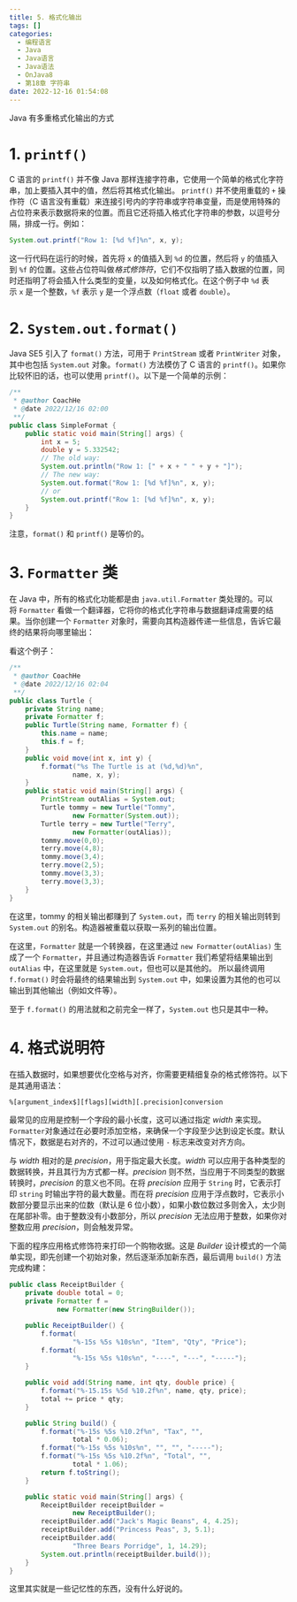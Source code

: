 ```yaml
---
title: 5. 格式化输出
tags: []
categories:
  - 编程语言
  - Java
  - Java语言
  - Java语法
  - OnJava8
  - 第18章 字符串
date: 2022-12-16 01:54:08
---
```


Java 有多重格式化输出的方式

# 1. `printf()`

C 语言的 `printf()` 并不像 Java 那样连接字符串，它使用一个简单的格式化字符串，加上要插入其中的值，然后将其格式化输出。 `printf()` 并不使用重载的 `+` 操作符（C 语言没有重载）来连接引号内的字符串或字符串变量，而是使用特殊的占位符来表示数据将来的位置。而且它还将插入格式化字符串的参数，以逗号分隔，排成一行。例如：

```java
System.out.printf("Row 1: [%d %f]%n", x, y);
```

这一行代码在运行的时候，首先将 `x` 的值插入到 `%d` 的位置，然后将 `y` 的值插入到 `%f` 的位置。这些占位符叫做*格式修饰符*，它们不仅指明了插入数据的位置，同时还指明了将会插入什么类型的变量，以及如何格式化。在这个例子中 `%d` 表示 `x` 是一个整数，`%f` 表示 `y` 是一个浮点数（`float` 或者 `double`）。

# 2. `System.out.format()` 

Java SE5 引入了 `format()` 方法，可用于 `PrintStream` 或者 `PrintWriter` 对象，其中也包括 `System.out` 对象。`format()` 方法模仿了 C 语言的 `printf()`。如果你比较怀旧的话，也可以使用 `printf()`。以下是一个简单的示例：

```java
/**
 * @author CoachHe
 * @date 2022/12/16 02:00
 **/
public class SimpleFormat {
    public static void main(String[] args) {
        int x = 5;
        double y = 5.332542;
        // The old way:
        System.out.println("Row 1: [" + x + " " + y + "]");
        // The new way:
        System.out.format("Row 1: [%d %f]%n", x, y);
        // or
        System.out.printf("Row 1: [%d %f]%n", x, y);
    }
}
```

注意，`format()` 和 `printf()` 是等价的。

# 3. `Formatter` 类

在 Java 中，所有的格式化功能都是由 `java.util.Formatter` 类处理的。可以将 `Formatter` 看做一个翻译器，它将你的格式化字符串与数据翻译成需要的结果。当你创建一个 `Formatter` 对象时，需要向其构造器传递一些信息，告诉它最终的结果将向哪里输出：

看这个例子：

```java
/**
 * @author CoachHe
 * @date 2022/12/16 02:04
 **/
public class Turtle {
    private String name;
    private Formatter f;
    public Turtle(String name, Formatter f) {
        this.name = name;
        this.f = f;
    }
    public void move(int x, int y) {
        f.format("%s The Turtle is at (%d,%d)%n",
                name, x, y);
    }
    public static void main(String[] args) {
        PrintStream outAlias = System.out;
        Turtle tommy = new Turtle("Tommy",
                new Formatter(System.out));
        Turtle terry = new Turtle("Terry",
                new Formatter(outAlias));
        tommy.move(0,0);
        terry.move(4,8);
        tommy.move(3,4);
        terry.move(2,5);
        tommy.move(3,3);
        terry.move(3,3);
    }
}
```

在这里，tommy 的相关输出都赚到了 `System.out`，而 `terry` 的相关输出则转到 `System.out` 的别名。构造器被重载以获取一系列的输出位置。

在这里，`Formatter` 就是一个转换器，在这里通过 `new Formatter(outAlias)` 生成了一个 `Formatter`，并且通过构造器告诉 `Formatter` 我们希望将结果输出到 `outAlias` 中，在这里就是 `System.out`，但也可以是其他的。
所以最终调用 `f.format()` 时会将最终的结果输出到 `System.out` 中，如果设置为其他的也可以输出到其他输出（例如文件等）。

至于 `f.format()` 的用法就和之前完全一样了，`System.out` 也只是其中一种。

# 4. 格式说明符

在插入数据时，如果想要优化空格与对齐，你需要更精细复杂的格式修饰符。以下是其通用语法：

```txt
%[argument_index$][flags][width][.precision]conversion
```

最常见的应用是控制一个字段的最小长度，这可以通过指定 _width_ 来实现。`Formatter`对象通过在必要时添加空格，来确保一个字段至少达到设定长度。默认情况下，数据是右对齐的，不过可以通过使用 `-` 标志来改变对齐方向。

与 _width_ 相对的是 _precision_，用于指定最大长度。_width_ 可以应用于各种类型的数据转换，并且其行为方式都一样。_precision_ 则不然，当应用于不同类型的数据转换时，_precision_ 的意义也不同。在将 _precision_ 应用于 `String` 时，它表示打印 `string` 时输出字符的最大数量。而在将 _precision_ 应用于浮点数时，它表示小数部分要显示出来的位数（默认是 6 位小数），如果小数位数过多则舍入，太少则在尾部补零。由于整数没有小数部分，所以 _precision_ 无法应用于整数，如果你对整数应用 _precision_，则会触发异常。

下面的程序应用格式修饰符来打印一个购物收据。这是 _Builder_ 设计模式的一个简单实现，即先创建一个初始对象，然后逐渐添加新东西，最后调用 `build()` 方法完成构建：

```java
public class ReceiptBuilder {
    private double total = 0;
    private Formatter f =
            new Formatter(new StringBuilder());

    public ReceiptBuilder() {
        f.format(
                "%-15s %5s %10s%n", "Item", "Qty", "Price");
        f.format(
                "%-15s %5s %10s%n", "----", "---", "-----");
    }

    public void add(String name, int qty, double price) {
        f.format("%-15.15s %5d %10.2f%n", name, qty, price);
        total += price * qty;
    }

    public String build() {
        f.format("%-15s %5s %10.2f%n", "Tax", "",
                total * 0.06);
        f.format("%-15s %5s %10s%n", "", "", "-----");
        f.format("%-15s %5s %10.2f%n", "Total", "",
                total * 1.06);
        return f.toString();
    }

    public static void main(String[] args) {
        ReceiptBuilder receiptBuilder =
                new ReceiptBuilder();
        receiptBuilder.add("Jack's Magic Beans", 4, 4.25);
        receiptBuilder.add("Princess Peas", 3, 5.1);
        receiptBuilder.add(
                "Three Bears Porridge", 1, 14.29);
        System.out.println(receiptBuilder.build());
    }
} 
```

这里其实就是一些记忆性的东西，没有什么好说的。

